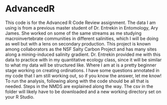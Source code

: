 # AdvancedR
This code is for the Advanced R Code Review assignment. The data I am using is from a previous master student of Dr. Entrekin in Entomology, Ary James. 
She worked on some of the same streams as me studying macroinvertebrate communities in different salinities, which I will be doing as well but with a lens on secondary production.
This project is known among collaborators as the NSF Salty Carbon Project and has many sites along a mining-induced salinity gradient. Dr. Entrekin provided me with this data to practice with in my quantitative ecology class, since it will be similar to what my data will be structured like. Where I am at is a pretty beginner stage working on creating ordinations. I have some questions annotated in my code that I am still working out, so if you know the answer, let me know!
To run the analysis, following along with the code should be all that is needed. Steps in the NMDS are explained along the way. The csv in the folder will likely have to be downloaded and a new working directory set on your R Studio.

